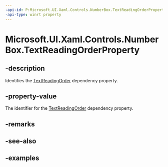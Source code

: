 ```yaml
---
-api-id: P:Microsoft.UI.Xaml.Controls.NumberBox.TextReadingOrderProperty
-api-type: winrt property
---
```


# Microsoft.UI.Xaml.Controls.NumberBox.TextReadingOrderProperty

<!--
public static Windows.UI.Xaml.DependencyProperty TextReadingOrderProperty { get; }
-->

## -description

Identifies the [TextReadingOrder](numberbox_textreadingorder.md) dependency property.

## -property-value

The identifier for the [TextReadingOrder](numberbox_textreadingorder.md) dependency property.

## -remarks

## -see-also

## -examples

